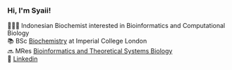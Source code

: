 ### Hi, I'm Syaii!

👩🏻‍🔬 Indonesian Biochemist interested in Bioinformatics and Computational Biology <br/> 
📚 BSc [Biochemistry](https://www.imperial.ac.uk/study/courses/undergraduate/biochemistry-bsc/) at Imperial College London <br/> 
🔜 MRes [Bioinformatics and Theoretical Systems Biology](https://www.imperial.ac.uk/study/courses/postgraduate-taught/bioinformatics/)<br/>
🔗 [Linkedin](https://www.linkedin.com/in/bunga-tiasyaira/)<br/>

